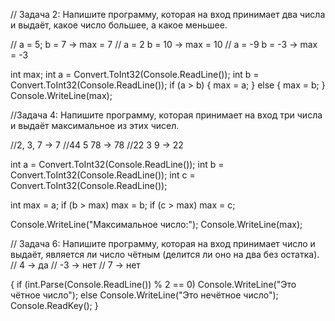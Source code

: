 // Задача 2: Напишите программу, которая на вход принимает два числа и выдаёт, какое число большее, а какое меньшее.

// a = 5; b = 7 -> max = 7
// a = 2 b = 10 -> max = 10
// a = -9 b = -3 -> max = -3

int max;
int a = Convert.ToInt32(Console.ReadLine());
int b = Convert.ToInt32(Console.ReadLine());
if (a > b)
{
    max = a;
}
else
{
    max = b;
}
Console.WriteLine(max);


//Задача 4: Напишите программу, которая принимает на вход три числа и выдаёт максимальное из этих чисел.

//2, 3, 7 -> 7
//44 5 78 -> 78
//22 3 9 -> 22


int a = Convert.ToInt32(Console.ReadLine());
int b = Convert.ToInt32(Console.ReadLine());
int c = Convert.ToInt32(Console.ReadLine());

int max = a;
if (b > max) max = b;
if (c > max) max = c;

Console.WriteLine("Максимальное число:");
Console.WriteLine(max);


// Задача 6: Напишите программу, которая на вход принимает число и выдаёт, является ли число чётным (делится ли оно на два без остатка).
// 4 -> да
// -3 -> нет
// 7 -> нет

{
    if (int.Parse(Console.ReadLine()) % 2 == 0)
        Console.WriteLine("Это чётное число");
    else Console.WriteLine("Это нечётное число");
    Console.ReadKey();
}
